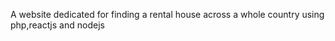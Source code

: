A website dedicated for finding a rental house across a whole country using php,reactjs and nodejs 

